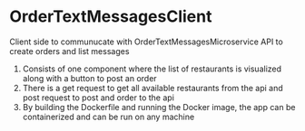 # OrderTextMessagesClient
Client side to communucate with OrderTextMessagesMicroservice API to create orders and list messages

1. Consists of one component where the list of restaurants is visualized along with a button to post an order
2. There is a get request to get all available restaurants from the api and post request to post and order to the api
3. By building the Dockerfile and running the Docker image, the app can be containerized and can be run on any machine
